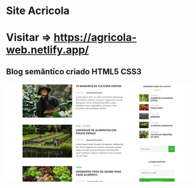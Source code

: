 # Site Acricola 
# Visitar => https://agricola-web.netlify.app/
Blog semântico  criado HTML5 CSS3
---------------------------

![topo](meio.png)

